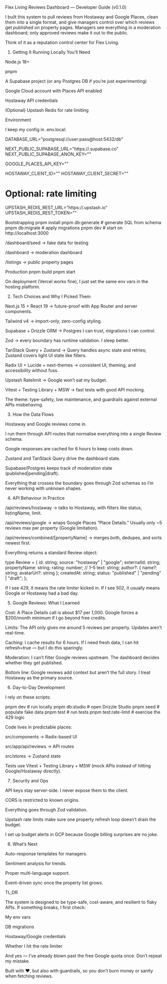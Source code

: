 Flex Living Reviews Dashboard — Developer Guide (v0.1.0)

I built this system to pull reviews from Hostaway and Google Places, clean them into a single format, and give managers control over which reviews get published on property pages. Managers see everything in a moderation dashboard; only approved reviews make it out to the public.

Think of it as a reputation control center for Flex Living.

1) Getting It Running Locally
You’ll Need

Node.js 18+

pnpm

A Supabase project (or any Postgres DB if you’re just experimenting)

Google Cloud account with Places API enabled

Hostaway API credentials

(Optional) Upstash Redis for rate limiting

Environment

I keep my config in .env.local:

DATABASE_URL="postgresql://user:pass@host:5432/db"

NEXT_PUBLIC_SUPABASE_URL="https://<project>.supabase.co"
NEXT_PUBLIC_SUPABASE_ANON_KEY="<anon-key>"

GOOGLE_PLACES_API_KEY="<key>"

HOSTAWAY_CLIENT_ID="<id>"
HOSTAWAY_CLIENT_SECRET="<secret>"

# Optional: rate limiting
UPSTASH_REDIS_REST_URL="https://<id>.upstash.io"
UPSTASH_REDIS_REST_TOKEN="<token>"

Bootstrapping
pnpm install
pnpm db:generate   # generate SQL from schema
pnpm db:migrate    # apply migrations
pnpm dev           # start on http://localhost:3000


/dashboard/seed → fake data for testing

/dashboard → moderation dashboard

/listings → public property pages

Production
pnpm build
pnpm start


On deployment (Vercel works fine), I just set the same env vars in the hosting platform.

2) Tech Choices and Why I Picked Them

Next.js 15 + React 19 → future-proof with App Router and server components.

Tailwind v4 → import-only, zero-config styling.

Supabase + Drizzle ORM → Postgres I can trust, migrations I can control.

Zod → every boundary has runtime validation. I sleep better.

TanStack Query + Zustand → Query handles async state and retries; Zustand covers light UI state like filters.

Radix UI + Lucide + next-themes → consistent UI, theming, and accessibility without fuss.

Upstash Ratelimit → Google won’t eat my budget.

Vitest + Testing Library + MSW → fast tests with good API mocking.

The theme: type-safety, low maintenance, and guardrails against external APIs misbehaving.

3) How the Data Flows

Hostaway and Google reviews come in.

I run them through API routes that normalise everything into a single Review schema.

Google responses are cached for 6 hours to keep costs down.

Zustand and TanStack Query drive the dashboard state.

Supabase/Postgres keeps track of moderation state (published|pending|draft).

Everything that crosses the boundary goes through Zod schemas so I’m never working with unknown shapes.

4) API Behaviour in Practice

/api/reviews/hostaway → talks to Hostaway, with filters like status, listingName, limit.

/api/reviews/google → wraps Google Places “Place Details.” Usually only ~5 reviews max per property (Google limitation).

/api/reviews/combined/[propertyName] → merges both, dedupes, and sorts newest first.

Everything returns a standard Review object:

type Review = {
  id: string;
  source: "hostaway" | "google";
  externalId: string;
  propertyName: string;
  rating: number; // 1–5
  text: string;
  author?: { name?: string; avatarUrl?: string };
  createdAt: string;
  status: "published" | "pending" | "draft";
};


If I see 429, it means the rate limiter kicked in. If I see 502, it usually means Google or Hostaway had a bad day.

5) Google Reviews: What I Learned

Cost: A Place Details call is about $17 per 1,000. Google forces a $200/month minimum if I go beyond free credits.

Limits: The API only gives me around 5 reviews per property. Updates aren’t real-time.

Caching: I cache results for 6 hours. If I need fresh data, I can hit refresh=true — but I do this sparingly.

Moderation: I can’t filter Google reviews upstream. The dashboard decides whether they get published.

Bottom line: Google reviews add context but aren’t the full story. I treat Hostaway as the primary source.

6) Day-to-Day Development

I rely on these scripts:

pnpm dev              # run locally
pnpm db:studio        # open Drizzle Studio
pnpm seed             # populate fake data
pnpm test             # run tests
pnpm test:rate-limit  # exercise the 429 logic


Code lives in predictable places:

src/components → Radix-based UI

src/app/api/reviews → API routes

src/stores → Zustand state

Tests use Vitest + Testing Library + MSW (mock APIs instead of hitting Google/Hostaway directly).

7) Security and Ops

API keys stay server-side. I never expose them to the client.

CORS is restricted to known origins.

Everything goes through Zod validation.

Upstash rate limits make sure one property refresh loop doesn’t drain the budget.

I set up budget alerts in GCP because Google billing surprises are no joke.

8) What’s Next

Auto-response templates for managers.

Sentiment analysis for trends.

Proper multi-language support.

Event-driven sync once the property list grows.

TL;DR

The system is designed to be type-safe, cost-aware, and resilient to flaky APIs. If something breaks, I first check:

My env vars

DB migrations

Hostaway/Google credentials

Whether I hit the rate limiter

And yes — I’ve already blown past the free Google quota once. Don’t repeat my mistake.

Built with ❤️, but also with guardrails, so you don’t burn money or sanity when fetching reviews.
